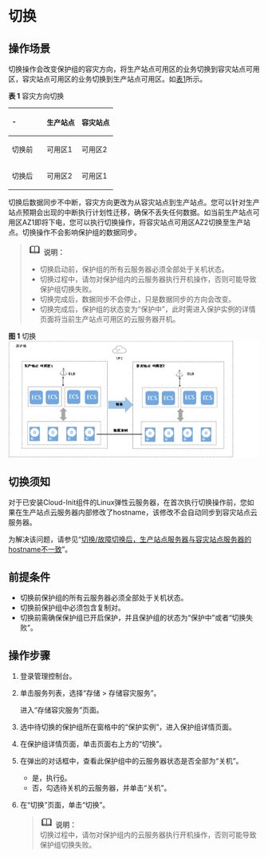# 切换<a name="ZH-CN_TOPIC_0108560207"></a>

## 操作场景<a name="section15531549458"></a>

切换操作会改变保护组的容灾方向，将生产站点可用区的业务切换到容灾站点可用区，容灾站点可用区的业务切换到生产站点可用区。如[表1](#table938371263712)所示。

**表 1**  容灾方向切换

<a name="table938371263712"></a>
<table><thead align="left"><tr id="row12384181223713"><th class="cellrowborder" valign="top" width="33.33333333333333%" id="mcps1.2.4.1.1"><p id="p12385121203719"><a name="p12385121203719"></a><a name="p12385121203719"></a>-</p>
</th>
<th class="cellrowborder" valign="top" width="33.33333333333333%" id="mcps1.2.4.1.2"><p id="p9385191216378"><a name="p9385191216378"></a><a name="p9385191216378"></a>生产站点</p>
</th>
<th class="cellrowborder" valign="top" width="33.33333333333333%" id="mcps1.2.4.1.3"><p id="p1038521283719"><a name="p1038521283719"></a><a name="p1038521283719"></a>容灾站点</p>
</th>
</tr>
</thead>
<tbody><tr id="row53859126375"><td class="cellrowborder" valign="top" width="33.33333333333333%" headers="mcps1.2.4.1.1 "><p id="p553133763712"><a name="p553133763712"></a><a name="p553133763712"></a>切换前</p>
</td>
<td class="cellrowborder" valign="top" width="33.33333333333333%" headers="mcps1.2.4.1.2 "><p id="p9385191253719"><a name="p9385191253719"></a><a name="p9385191253719"></a>可用区1</p>
</td>
<td class="cellrowborder" valign="top" width="33.33333333333333%" headers="mcps1.2.4.1.3 "><p id="p17385181216378"><a name="p17385181216378"></a><a name="p17385181216378"></a>可用区2</p>
</td>
</tr>
<tr id="row16385312123720"><td class="cellrowborder" valign="top" width="33.33333333333333%" headers="mcps1.2.4.1.1 "><p id="p1238591215370"><a name="p1238591215370"></a><a name="p1238591215370"></a>切换后</p>
</td>
<td class="cellrowborder" valign="top" width="33.33333333333333%" headers="mcps1.2.4.1.2 "><p id="p1338591213720"><a name="p1338591213720"></a><a name="p1338591213720"></a>可用区2</p>
</td>
<td class="cellrowborder" valign="top" width="33.33333333333333%" headers="mcps1.2.4.1.3 "><p id="p18385112193717"><a name="p18385112193717"></a><a name="p18385112193717"></a>可用区1</p>
</td>
</tr>
</tbody>
</table>

切换后数据同步不中断，容灾方向更改为从容灾站点到生产站点。您可以针对生产站点预期会出现的中断执行计划性迁移，确保不丢失任何数据。如当前生产站点可用区AZ1即将下电，您可以执行切换操作，将容灾站点可用区AZ2切换至生产站点。切换操作不会影响保护组的数据同步。

>![](public_sys-resources/icon-note.gif) **说明：**   
>-   切换启动前，保护组的所有云服务器必须全部处于关机状态。  
>-   切换过程中，请勿对保护组内的云服务器执行开机操作，否则可能导致保护组切换失败。  
>-   切换完成后，数据同步不会停止，只是数据同步的方向会改变。  
>-   切换完成后，保护组的状态变为“保护中”，此时需进入保护实例的详情页面将当前生产站点可用区的云服务器开机。  

**图 1**  切换<a name="fig17126650144717"></a>  
![](figures/切换.png "切换")

## 切换须知<a name="section8684144414202"></a>

对于已安装Cloud-Init组件的Linux弹性云服务器，在首次执行切换操作前，您如果在生产站点云服务器内部修改了hostname，该修改不会自动同步到容灾站点云服务器。

为解决该问题，请参见“[切换/故障切换后，生产站点服务器与容灾站点服务器的hostname不一致](https://support.huaweicloud.com/sdrs_faq/sdrs_06_0404.html)”。

## 前提条件<a name="section142217284496"></a>

-   切换前保护组的所有云服务器必须全部处于关机状态。
-   切换前保护组中必须包含复制对。
-   切换前需确保保护组已开启保护，并且保护组的状态为“保护中”或者“切换失败”。

## 操作步骤<a name="section10857512011"></a>

1.  登录管理控制台。
2.  单击服务列表，选择“存储 \> 存储容灾服务”。

    进入“存储容灾服务”页面。

3.  选中待切换的保护组所在窗格中的“保护实例”，进入保护组详情页面。
4.  在保护组详情页面，单击页面右上方的“切换”。
5.  在弹出的对话框中，查看此保护组中的云服务器状态是否全部为“关机”。
    -   是，执行[6](#li812255515532)。
    -   否，勾选待关机的云服务器，并单击“关机”。

6.  <a name="li812255515532"></a>在“切换”页面，单击“切换”。

    >![](public_sys-resources/icon-note.gif) **说明：**   
    >切换过程中，请勿对保护组内的云服务器执行开机操作，否则可能导致保护组切换失败。  


